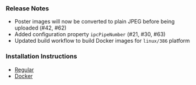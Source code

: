 ### Release Notes

* Poster images will now be converted to plain JPEG before being uploaded (#42, #62)
* Added configuration property `ipcPipeNumber` (#21, #30, #63)
* Updated build workflow to build Docker images for `linux/386` platform

### Installation Instructions

* [Regular](https://github.com/phin05/discord-rich-presence-plex/blob/v2.4.2/README.md#installation)
* [Docker](https://github.com/phin05/discord-rich-presence-plex/blob/v2.4.2/README.md#run-with-docker)
